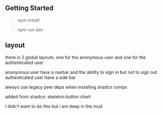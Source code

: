 ## Getting Started


>npm install

>npm run dev


## layout
there is 2 global layouts. one for the anonymous user
and one for the authenticated user

anonymous user have a navbar and the ability to sign in but not to sign out
authenticated user have a side bar



always use legacy peer deps when installing shadcn comps

added from shadcn: skeleton button chart








I didn't want to do this but i am deep in the mud
